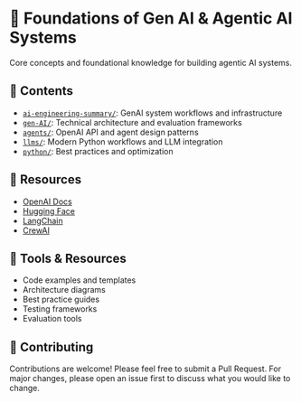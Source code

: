 # 🤖 Foundations of Gen AI & Agentic AI Systems

Core concepts and foundational knowledge for building agentic AI systems.

## 📁 Contents

- [`ai-engineering-summary/`](./ai-engineering-summary/): GenAI system workflows and infrastructure
- [`gen-AI/`](./gen-AI/): Technical architecture and evaluation frameworks
- [`agents/`](./agents/): OpenAI API and agent design patterns
- [`llms/`](./llms/): Modern Python workflows and LLM integration
- [`python/`](./python/): Best practices and optimization
<!-- - [`assets/`](./assets/): Visual resources and diagrams -->

<!-- ## 🎯 Key Areas

1. **AI Engineering**
   - System design principles
   - Infrastructure and optimization
   - Security best practices

2. **Agent Development**
   - Architecture patterns
   - Tool integration
   - Communication protocols

3. **LLM Integration**
   - Model selection
   - Prompt engineering
   - Context management

4. **Evaluation**
   - Testing methodologies
   - Performance metrics
   - Quality assurance -->
<!-- 
## 📚 Learning Path

1. Start with `ai-engineering-summary/` for concepts
2. Move to `gen-AI/` for architecture
3. Explore `agents/` for implementation
4. Study `llms/` for model integration
5. Review `python/` for best practices -->

## 📖 Resources

- [OpenAI Docs](https://platform.openai.com/docs)
- [Hugging Face](https://huggingface.co/docs/transformers)
- [LangChain](https://python.langchain.com/docs/get_started/introduction)
- [CrewAI](https://docs.crewai.com)

## 🔧 Tools & Resources

- Code examples and templates
- Architecture diagrams
- Best practice guides
- Testing frameworks
- Evaluation tools

## 🤝 Contributing

Contributions are welcome! Please feel free to submit a Pull Request. For major changes, please open an issue first to discuss what you would like to change.

<!-- ## 📝 License

This project is licensed under the MIT License - see the [LICENSE](../LICENSE) file for details.  -->